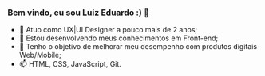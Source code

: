 ### Bem vindo, eu sou Luiz Eduardo :) 👋

- 👀 Atuo como UX|UI Designer a pouco mais de 2 anos;
- 🌱 Estou desenvolvendo meus conhecimentos em Front-end;
- 💞️ Tenho o objetivo de melhorar meu desempenho com produtos digitais Web/Mobile;
- 📫 HTML, CSS, JavaScript, Git.


